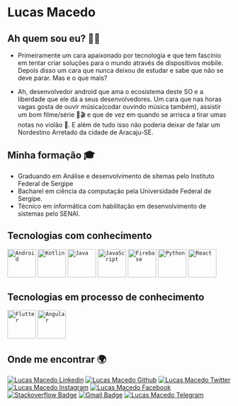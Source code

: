 # Lucas Macedo

## Ah quem sou eu? 🤔🤔

- Primeiramente um cara apaixonado por tecnologia e que tem fascínio em tentar criar soluções para o mundo através de dispositivos mobile. Depois disso um cara que nunca deixou de estudar e sabe que não se deve parar. Mas e o que mais? 

- Ah, desenvolvedor android que ama o ecosistema deste SO e a liberdade que ele dá a seus desenvolvedores. Um cara que nas horas vagas gosta de ouvir música(codar ouvindo música também), assistir um bom filme/série 🍿🎬 e que de vez em quando se arrisca a tirar umas notas no violão 🎸. E além de tudo isso não poderia deixar de falar um Nordestino Arretado da cidade de Aracaju-SE.

## Minha formação 🎓

- Graduando em Análise e desenvolvimento de sitemas pelo Instituto Federal de Sergipe
- Bacharel em ciência da computação pela Universidade Federal de Sergipe.
- Técnico em informática com habilitação em desenvolvimento de sistemas pelo SENAI.

## Tecnologias com conhecimento

<code><a href="https://www.android.com/" target="_blank"><img height="64" src="https://user-images.githubusercontent.com/14005194/116492019-9fc21680-a871-11eb-97ef-264bc9a65381.png" alt="Android"/></a></code>
<code><a href="https://kotlinlang.org/" target="_blank"><img height="64" src="https://user-images.githubusercontent.com/14005194/116492027-a18bda00-a871-11eb-9377-bc44d1edb812.png" alt="Kotlin"/></a></code>
<code><a href="https://www.java.com/pt-BR/" target="_blank"><img height="64" src="https://user-images.githubusercontent.com/14005194/116492025-a0f34380-a871-11eb-8635-2414e3850122.png" alt="Java"/></a></code>
<code><a href="https://www.javascript.com/" target="_blank"><img height="64" src="https://user-images.githubusercontent.com/14005194/116492026-a18bda00-a871-11eb-96f7-6054448fd362.png" alt="JavaScript"/></a></code>
<code><a href="https://firebase.google.com/" target="_blank"><img height="64" src="https://user-images.githubusercontent.com/14005194/116492023-a05aad00-a871-11eb-9095-b89adb134403.png" alt="Firebase"/></a></code>
<code><a href="https://www.python.org/" target="_blank"><img height="64" src="https://user-images.githubusercontent.com/14005194/116492556-e8c69a80-a872-11eb-8995-6722e8e0a47d.png" alt="Python"/></a></code>
<code><a href="https://reactjs.org/" target="_blank"><img height="64" src="https://user-images.githubusercontent.com/14005194/116492666-39d68e80-a873-11eb-97a0-b6a213378843.png" alt="React"/></a></code>

## Tecnologias em processo de conhecimento

<code><a href="https://flutter.dev/" target="_blank"><img height="64" src="https://user-images.githubusercontent.com/14005194/116490871-df3b3380-a86e-11eb-8dec-6bc2f155859d.png" alt="Flutter"/></a></code>
<code><a href="https://angular.io/" target="_blank"><img height="64" src="https://user-images.githubusercontent.com/14005194/116491185-ac456f80-a86f-11eb-8d75-1db4d0e5ff8c.png" alt="Angular"/></a></code>

## Onde me encontrar 🌍
[![Lucas Macedo Linkedin](https://img.shields.io/badge/-lucasomac-blue?logo=linkedin "linkedin")](https://www.linkedin.com/in/lucasomac)
[![Lucas Macedo Github](https://img.shields.io/badge/-lucasomac-lightgrey?logo=github "github")](https://github.com/lucasomac)
[![Lucas Macedo Twitter](https://img.shields.io/badge/-_lucasomac-blue?logo=twitter "twitter")](https://twitter.com/lucasomac)
[![Lucas Macedo Instagram](https://img.shields.io/badge/-lucasomac-E10979?logo=instagram "instagram")](https://instagram.com/lucasomac)
[![Lucas Macedo Facebook](https://img.shields.io/badge/-lucasomac-blue?logo=facebook&logoColor=white "facebook")](https://facebook.com/lucasomac) 
[![Stackoverflow Badge](https://img.shields.io/badge/-Stackoverflow-4CA143?logo=Stackoverflow)](https://stackoverflow.com/users/11747903/lucas-macedo)
[![Gmail Badge](https://img.shields.io/badge/-lukarado.olv@gmail.com-C14438?logo=Gmail)](mailto:lukarado.olv@gmail.com)
[![Lucas Macedo Telegram](https://img.shields.io/badge/-lucasomac-blue?logo=telegram&logoColor=white "telegram")](https://t.me/lucasomac) 

